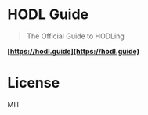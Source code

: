 # HODL Guide

> The Official Guide to HODLing

**[https://hodl.guide](https://hodl.guide)**

# License

MIT
